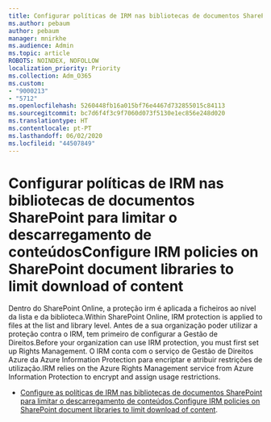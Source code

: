 ```yaml
---
title: Configurar políticas de IRM nas bibliotecas de documentos SharePoint para limitar o descarregamento de conteúdos
ms.author: pebaum
author: pebaum
manager: mnirkhe
ms.audience: Admin
ms.topic: article
ROBOTS: NOINDEX, NOFOLLOW
localization_priority: Priority
ms.collection: Adm_O365
ms.custom:
- "9000213"
- "5712"
ms.openlocfilehash: 5260448fb16a015bf76e4467d732855015c84113
ms.sourcegitcommit: bc7d6f4f3c9f7060d073f5130e1ec856e248d020
ms.translationtype: HT
ms.contentlocale: pt-PT
ms.lasthandoff: 06/02/2020
ms.locfileid: "44507849"
---
```

# <a name="configure-irm-policies-on-sharepoint-document-libraries-to-limit-download-of-content"></a><span data-ttu-id="873fa-102">Configurar políticas de IRM nas bibliotecas de documentos SharePoint para limitar o descarregamento de conteúdos</span><span class="sxs-lookup"><span data-stu-id="873fa-102">Configure IRM policies on SharePoint document libraries to limit download of content</span></span>

<span data-ttu-id="873fa-103">Dentro do SharePoint Online, a proteção irm é aplicada a ficheiros ao nível da lista e da biblioteca.</span><span class="sxs-lookup"><span data-stu-id="873fa-103">Within SharePoint Online, IRM protection is applied to files at the list and library level.</span></span> <span data-ttu-id="873fa-104">Antes de a sua organização poder utilizar a proteção contra o IRM, tem primeiro de configurar a Gestão de Direitos.</span><span class="sxs-lookup"><span data-stu-id="873fa-104">Before your organization can use IRM protection, you must first set up Rights Management.</span></span> <span data-ttu-id="873fa-105">O IRM conta com o serviço de Gestão de Direitos Azure da Azure Information Protection para encriptar e atribuir restrições de utilização.</span><span class="sxs-lookup"><span data-stu-id="873fa-105">IRM relies on the Azure Rights Management service from Azure Information Protection to encrypt and assign usage restrictions.</span></span>

- <span data-ttu-id="873fa-106">[Configure as políticas de IRM nas bibliotecas de documentos SharePoint para limitar o descarregamento de conteúdos.](https://docs.microsoft.com/microsoft-365/compliance/set-up-irm-in-sp-admin-center)</span><span class="sxs-lookup"><span data-stu-id="873fa-106">[Configure IRM policies on SharePoint document libraries to limit download of content](https://docs.microsoft.com/microsoft-365/compliance/set-up-irm-in-sp-admin-center).</span></span>
